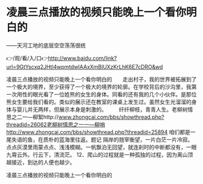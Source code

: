 # 凌晨三点播放的视频只能晚上一个看你明白的
——天河工地的底层空空荡荡很统

👉/观/看/入/口👉http://www.baidu.com/link?url=9GtYscxq2JHtl4wpmtdwIAAxXmBlUXzKrLhK6E7cDRO&wd

凌晨三点播放的视频只能晚上一个看你明白的　　走出村子，我的世界被拓展到了一个极大的境界，至少获得了一个极大的境界的轮廓。在学校背后的沙沟里，我第一次用性的眼光看了一位姓熊的女生的身体。同看的还有我的几个小伙伴。是那位熊女生要给我们看的。类似的展示还在教室的课桌上发生过。虽然女生光溜溜的身体与婴儿并无两样，但展示本身是刺激的。
　　纤纤柳枝，青青人生。老柳树情思之二一—柳絮http://www.zhongcai.com/bbs/showthread.php?threadid=26062老柳树情思之一一—柳哨http://www.zhongcai.com/bbs/showthread.php?threadid=25894
	咱们都是一尾失语的鱼，在质朴的蓝海里往返。题记
隔岸的翘宰衡望，一片白茫一片冷寂。点点灰漠里雨蒙点点、浅浅模糊。一帆飘泊无回望，就连刹时的中断都没有，一眼九霄云外。行云下，清流茫。
	12、爬山的过程就是一种孤独的过程，因为离山顶越接近，到达的人便也越少。

凌晨三点播放的视频只能晚上一个看你明白的
